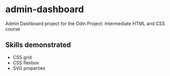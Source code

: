 # admin-dashboard
Admin Dashboard project for the Odin Project: Intermediate HTML and CSS course

## Skills demonstrated

- CSS grid
- CSS flexbox
- SVG properties